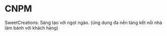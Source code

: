 # CNPM
SweetCreations: Sáng tạo với ngọt ngào. (ứng dụng đa nền tảng kết nối nhà làm bánh với khách hàng)
